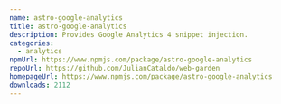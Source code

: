 ```yaml
---
name: astro-google-analytics
title: astro-google-analytics
description: Provides Google Analytics 4 snippet injection.
categories:
  - analytics
npmUrl: https://www.npmjs.com/package/astro-google-analytics
repoUrl: https://github.com/JulianCataldo/web-garden
homepageUrl: https://www.npmjs.com/package/astro-google-analytics
downloads: 2112
---
```

